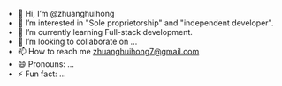 - 👋 Hi, I’m @zhuanghuihong
- 👀 I’m interested in "Sole proprietorship" and "independent developer".
- 🌱 I’m currently learning Full-stack development.
- 💞️ I’m looking to collaborate on ...
- 📫 How to reach me zhuanghuihong7@gmail.com
- 😄 Pronouns: ...
- ⚡ Fun fact: ...

<!---
zhuanghuihong/zhuanghuihong is a ✨ special ✨ repository because its `README.md` (this file) appears on your GitHub profile.
You can click the Preview link to take a look at your changes.
--->
